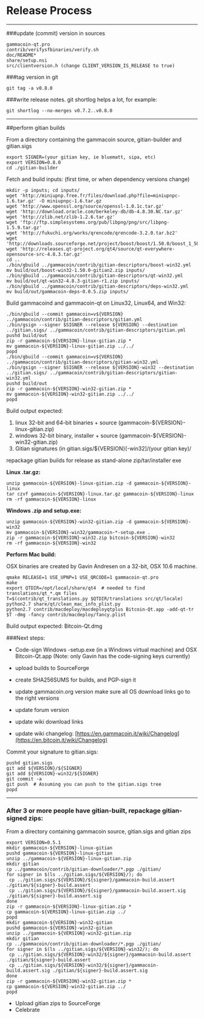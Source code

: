 Release Process
====================

* * *

###update (commit) version in sources


	gammacoin-qt.pro
	contrib/verifysfbinaries/verify.sh
	doc/README*
	share/setup.nsi
	src/clientversion.h (change CLIENT_VERSION_IS_RELEASE to true)

###tag version in git

	git tag -a v0.8.0

###write release notes. git shortlog helps a lot, for example:

	git shortlog --no-merges v0.7.2..v0.8.0

* * *

##perform gitian builds

 From a directory containing the gammacoin source, gitian-builder and gitian.sigs
  
	export SIGNER=(your gitian key, ie bluematt, sipa, etc)
	export VERSION=0.8.0
	cd ./gitian-builder

 Fetch and build inputs: (first time, or when dependency versions change)

	mkdir -p inputs; cd inputs/
	wget 'http://miniupnp.free.fr/files/download.php?file=miniupnpc-1.6.tar.gz' -O miniupnpc-1.6.tar.gz
	wget 'http://www.openssl.org/source/openssl-1.0.1c.tar.gz'
	wget 'http://download.oracle.com/berkeley-db/db-4.8.30.NC.tar.gz'
	wget 'http://zlib.net/zlib-1.2.6.tar.gz'
	wget 'ftp://ftp.simplesystems.org/pub/libpng/png/src/libpng-1.5.9.tar.gz'
	wget 'http://fukuchi.org/works/qrencode/qrencode-3.2.0.tar.bz2'
	wget 'http://downloads.sourceforge.net/project/boost/boost/1.50.0/boost_1_50_0.tar.bz2'
	wget 'http://releases.qt-project.org/qt4/source/qt-everywhere-opensource-src-4.8.3.tar.gz'
	cd ..
	./bin/gbuild ../gammacoin/contrib/gitian-descriptors/boost-win32.yml
	mv build/out/boost-win32-1.50.0-gitian2.zip inputs/
	./bin/gbuild ../gammacoin/contrib/gitian-descriptors/qt-win32.yml
	mv build/out/qt-win32-4.8.3-gitian-r1.zip inputs/
	./bin/gbuild ../gammacoin/contrib/gitian-descriptors/deps-win32.yml
	mv build/out/gammacoin-deps-0.0.5.zip inputs/

 Build gammacoind and gammacoin-qt on Linux32, Linux64, and Win32:
  
	./bin/gbuild --commit gammacoin=v${VERSION} ../gammacoin/contrib/gitian-descriptors/gitian.yml
	./bin/gsign --signer $SIGNER --release ${VERSION} --destination ../gitian.sigs/ ../gammacoin/contrib/gitian-descriptors/gitian.yml
	pushd build/out
	zip -r gammacoin-${VERSION}-linux-gitian.zip *
	mv gammacoin-${VERSION}-linux-gitian.zip ../../
	popd
	./bin/gbuild --commit gammacoin=v${VERSION} ../gammacoin/contrib/gitian-descriptors/gitian-win32.yml
	./bin/gsign --signer $SIGNER --release ${VERSION}-win32 --destination ../gitian.sigs/ ../gammacoin/contrib/gitian-descriptors/gitian-win32.yml
	pushd build/out
	zip -r gammacoin-${VERSION}-win32-gitian.zip *
	mv gammacoin-${VERSION}-win32-gitian.zip ../../
	popd

  Build output expected:

  1. linux 32-bit and 64-bit binaries + source (gammacoin-${VERSION}-linux-gitian.zip)
  2. windows 32-bit binary, installer + source (gammacoin-${VERSION}-win32-gitian.zip)
  3. Gitian signatures (in gitian.sigs/${VERSION}[-win32]/(your gitian key)/

repackage gitian builds for release as stand-alone zip/tar/installer exe

**Linux .tar.gz:**

	unzip gammacoin-${VERSION}-linux-gitian.zip -d gammacoin-${VERSION}-linux
	tar czvf gammacoin-${VERSION}-linux.tar.gz gammacoin-${VERSION}-linux
	rm -rf gammacoin-${VERSION}-linux

**Windows .zip and setup.exe:**

	unzip gammacoin-${VERSION}-win32-gitian.zip -d gammacoin-${VERSION}-win32
	mv gammacoin-${VERSION}-win32/gammacoin-*-setup.exe .
	zip -r gammacoin-${VERSION}-win32.zip bitcoin-${VERSION}-win32
	rm -rf gammacoin-${VERSION}-win32

**Perform Mac build:**

  OSX binaries are created by Gavin Andresen on a 32-bit, OSX 10.6 machine.

	qmake RELEASE=1 USE_UPNP=1 USE_QRCODE=1 gammacoin-qt.pro
	make
	export QTDIR=/opt/local/share/qt4  # needed to find translations/qt_*.qm files
	T=$(contrib/qt_translations.py $QTDIR/translations src/qt/locale)
	python2.7 share/qt/clean_mac_info_plist.py
	python2.7 contrib/macdeploy/macdeployqtplus Bitcoin-Qt.app -add-qt-tr $T -dmg -fancy contrib/macdeploy/fancy.plist

 Build output expected: Bitcoin-Qt.dmg

###Next steps:

* Code-sign Windows -setup.exe (in a Windows virtual machine) and
  OSX Bitcoin-Qt.app (Note: only Gavin has the code-signing keys currently)

* upload builds to SourceForge

* create SHA256SUMS for builds, and PGP-sign it

* update gammacoin.org version
  make sure all OS download links go to the right versions

* update forum version

* update wiki download links

* update wiki changelog: [https://en.gammacoin.it/wiki/Changelog](https://en.bitcoin.it/wiki/Changelog)

Commit your signature to gitian.sigs:

	pushd gitian.sigs
	git add ${VERSION}/${SIGNER}
	git add ${VERSION}-win32/${SIGNER}
	git commit -a
	git push  # Assuming you can push to the gitian.sigs tree
	popd

-------------------------------------------------------------------------

### After 3 or more people have gitian-built, repackage gitian-signed zips:

From a directory containing gammacoin source, gitian.sigs and gitian zips

	export VERSION=0.5.1
	mkdir gammacoin-${VERSION}-linux-gitian
	pushd gammacoin-${VERSION}-linux-gitian
	unzip ../gammacoin-${VERSION}-linux-gitian.zip
	mkdir gitian
	cp ../gammacoin/contrib/gitian-downloader/*.pgp ./gitian/
	for signer in $(ls ../gitian.sigs/${VERSION}/); do
	 cp ../gitian.sigs/${VERSION}/${signer}/gammacoin-build.assert ./gitian/${signer}-build.assert
	 cp ../gitian.sigs/${VERSION}/${signer}/gammacoin-build.assert.sig ./gitian/${signer}-build.assert.sig
	done
	zip -r gammacoin-${VERSION}-linux-gitian.zip *
	cp gammacoin-${VERSION}-linux-gitian.zip ../
	popd
	mkdir gammacoin-${VERSION}-win32-gitian
	pushd gammacoin-${VERSION}-win32-gitian
	unzip ../gammacoin-${VERSION}-win32-gitian.zip
	mkdir gitian
	cp ../gammacoin/contrib/gitian-downloader/*.pgp ./gitian/
	for signer in $(ls ../gitian.sigs/${VERSION}-win32/); do
	 cp ../gitian.sigs/${VERSION}-win32/${signer}/gammacoin-build.assert ./gitian/${signer}-build.assert
	 cp ../gitian.sigs/${VERSION}-win32/${signer}/gammacoin-build.assert.sig ./gitian/${signer}-build.assert.sig
	done
	zip -r gammacoin-${VERSION}-win32-gitian.zip *
	cp gammacoin-${VERSION}-win32-gitian.zip ../
	popd

- Upload gitian zips to SourceForge
- Celebrate 
